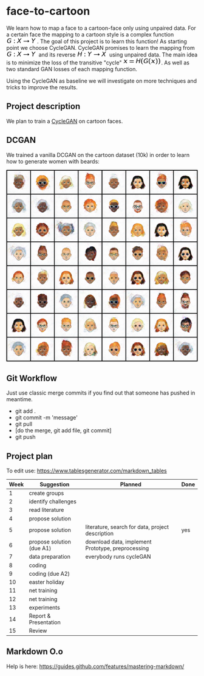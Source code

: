 # face-to-cartoon
We learn how to map a face to a cartoon-face only using unpaired data. For a certain face the mapping to a cartoon style is a complex function ![functionG](doc/images/function-g.png). The goal of this project is to learn this function! As starting point we choose CycleGAN.
CycleGAN promises to learn the mapping from
![functionG](doc/images/function-g.png) and its reverse ![functionH](doc/images/function-h.png)
using unpaired data. The main idea is to minimize the loss of the transitive "cycle" ![eq](doc/images/transitive.png).
As well as two standard GAN losses of each mapping function.

Using the CycleGAN as baseline we will investigate on more techniques and tricks to improve the results.

## Project description
We plan to train a [CycleGAN](https://junyanz.github.io/CycleGAN/) on cartoon faces.

## DCGAN
We trained a vanilla DCGAN on the cartoon dataset (10k) in order to learn
how to generate women with beards:

![dcgan](doc/images/dcgan-fake-sample.png)

## Git Workflow
Just use classic merge commits if you find out that someone has pushed in meantime.

- git add .
- git commit -m 'message'
- git pull
- [do the merge, git add file, git commit]
- git push

## Project plan
To edit use: https://www.tablesgenerator.com/markdown_tables

| Week 	| Suggestion                	| Planned                                          	| Done 	|
|------	|---------------------------	|--------------------------------------------------	|------	|
| 1    	| create groups             	|                                                  	|      	|
| 2    	| identify challenges       	|                                                  	|      	|
| 3    	| read literature           	|                                                  	|      	|
| 4    	| propose solution          	|                                                  	|      	|
| 5    	| propose solution          	| literature, search for data, project description 	| yes  	|
| 6    	| propose solution (due A1) 	| download data, implement Prototype, preprocessing |    	  |
| 7    	| data preparation          	| everybody runs cycleGAN                         	|      	|
| 8    	| coding                    	|                                                  	|      	|
| 9    	| coding (due A2)           	|                                                  	|      	|
| 10   	| easter holiday            	|                                                  	|      	|
| 11   	| net training              	|                                                  	|      	|
| 12   	| net training              	|                                                  	|      	|
| 13   	| experiments               	|                                                  	|      	|
| 14   	| Report & Presentation     	|                                                  	|      	|
| 15   	| Review                    	|                                                  	|      	|

## Markdown O.o
Help is here: https://guides.github.com/features/mastering-markdown/



